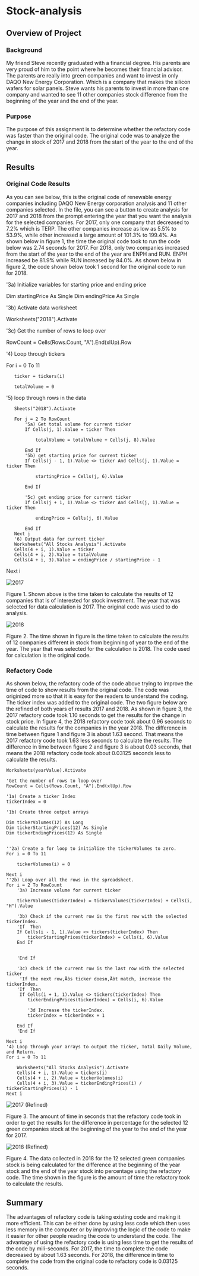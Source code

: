 # Stock-analysis
## Overview of Project
### Background
My friend Steve recently graduated with a financial degree. His parents are very proud of him to the point where he becomes their financial advisor. The parents are really into green companies and want to invest in only DAQO New Energy Corporation. Which is a company that makes the silicon wafers for solar panels. Steve wants his parents to invest in more than one company and wanted to see 11 other companies stock difference from the beginning of the year and the end of the year. 

### Purpose
The purpose of this assignment is to determine whether the refactory code was faster than the original code. The original code was to analyze the change in stock of 2017 and 2018 from the start of the year to the end of the year.  

## Results
### Original Code Results
As you can see below, this is the original code of renewable energy companies including DAQO New Energy corporation analysis and 11 other companies selected. In the file, you can see a button to create analysis for 2017 and 2018 from the prompt entering the year that you want the analysis for the selected companies. For 2017, only one company that decreased to 7.2% which is TERP. The other companies increase as low as 5.5% to 53.9%, while other increased a large amount of 101.3% to 199.4%. As shown below in figure 1, the time the original code took to run the code below was 2.74 seconds for 2017. For 2018, only two companies increased from the start of the year to the end of the year are ENPH and RUN. ENPH increased be 81.9% while RUN increased by 84.0%. As shown below in figure 2, the code shown below took 1 second for the original code to run for 2018. 
   
  '3a) Initialize variables for starting price and ending price
  
   Dim startingPrice As Single
   Dim endingPrice As Single
   
   '3b) Activate data worksheet
   
   Worksheets("2018").Activate
   
   '3c) Get the number of rows to loop over
   
   RowCount = Cells(Rows.Count, "A").End(xlUp).Row

   '4) Loop through tickers
   
   For i = 0 To 11
   
       ticker = tickers(i)
       
       totalVolume = 0
       
   '5) loop through rows in the data
   
       Sheets("2018").Activate
       
       For j = 2 To RowCount
           '5a) Get total volume for current ticker
           If Cells(j, 1).Value = ticker Then

               totalVolume = totalVolume + Cells(j, 8).Value

           End If
           '5b) get starting price for current ticker
           If Cells(j - 1, 1).Value <> ticker And Cells(j, 1).Value = ticker Then

               startingPrice = Cells(j, 6).Value

           End If

           '5c) get ending price for current ticker
           If Cells(j + 1, 1).Value <> ticker And Cells(j, 1).Value = ticker Then

               endingPrice = Cells(j, 6).Value

           End If
       Next j
       '6) Output data for current ticker
       Worksheets("All Stocks Analysis").Activate
       Cells(4 + i, 1).Value = ticker
       Cells(4 + i, 2).Value = totalVolume
       Cells(4 + i, 3).Value = endingPrice / startingPrice - 1

   Next i
   
![2017](https://user-images.githubusercontent.com/110945895/188242256-76613e09-3735-4fd8-8fec-f2c7ddf15fc8.png)

Figure 1. Shown above is the time taken to calculate the results of 12 companies that is of interested for stock investment. The year that was selected for data calculation is 2017. The original code was used to do analysis. 

![2018](https://user-images.githubusercontent.com/110945895/188242280-29290c05-5b2c-49d8-b853-85eefe1df911.png)

Figure 2. The time shown in figure is the time taken to calculate the results of 12 companies different in stock from beginning of year to the end of the year. The year that was selected for the calculation is 2018. The code used for calculation is the original code. 

### Refactory Code
As shown below, the refactory code of the code above trying to improve the time of code to show results from the original code. The code was originized more so that it is easy for the readers to understand the coding. The ticker index was added to the original code. The two figure below are the refined of both years of results 2017 and 2018. As shown in figure 3, the 2017 refactory code took 1.10 seconds to get the results for the change in stock price. In figure 4, the 2018 refactory code took about 0.96 seconds to calculate the results for the companies in the year 2018. The difference in time between figure 1 and figure 3 is about 1.63 second. That means the 2017 refactory code took 1.63 less seconds to calculate the results. The difference in time between figure 2 and figure 3 is about 0.03 seconds, that means the 2018 refactory code took about 0.03125 seconds less to calculate the results.
    
    Worksheets(yearValue).Activate
    
    'Get the number of rows to loop over
    RowCount = Cells(Rows.Count, "A").End(xlUp).Row
    
    '1a) Create a ticker Index
    tickerIndex = 0

    '1b) Create three output arrays
    
    Dim tickerVolumes(12) As Long
    Dim tickerStartingPrices(12) As Single
    Dim tickerEndingPrices(12) As Single
    
    
    ''2a) Create a for loop to initialize the tickerVolumes to zero.
    For i = 0 To 11
    
        tickerVolumes(i) = 0
        
    Next i
    ''2b) Loop over all the rows in the spreadsheet.
    For i = 2 To RowCount
        '3a) Increase volume for current ticker
        
        tickerVolumes(tickerIndex) = tickerVolumes(tickerIndex) + Cells(i, "H").Value
        
        '3b) Check if the current row is the first row with the selected tickerIndex.
        'If  Then
        If Cells(i - 1, 1).Value <> tickers(tickerIndex) Then
            tickerStartingPrices(tickerIndex) = Cells(i, 6).Value
        End If
            
            
        'End If
        
        '3c) check if the current row is the last row with the selected ticker
         'If the next row‚Äôs ticker doesn‚Äôt match, increase the tickerIndex.
        'If  Then
         If Cells(i + 1, 1).Value <> tickers(tickerIndex) Then
            tickerEndingPrices(tickerIndex) = Cells(i, 6).Value

            '3d Increase the tickerIndex.
            tickerIndex = tickerIndex + 1
        
        End If
        'End If
    
    Next i
    '4) Loop through your arrays to output the Ticker, Total Daily Volume, and Return.
    For i = 0 To 11
        
        Worksheets("All Stocks Analysis").Activate
        Cells(4 + i, 1).Value = tickers(i)
        Cells(4 + i, 2).Value = tickerVolumes(i)
        Cells(4 + i, 3).Value = tickerEndingPrices(i) / tickerStartingPrices(i) - 1
    Next i

![2017 (Refined)](https://user-images.githubusercontent.com/110945895/188242270-90f14400-b9f5-4152-ba92-94901ec5a539.png)

Figure 3. The amount of time in seconds that the refactory code took in order to get the results for the difference in percentage for the selected 12 green companies stock at the beginning of the year to the end of the year for 2017.

![2018 (Refined)](https://user-images.githubusercontent.com/110945895/188242297-49c3c676-f98b-49bd-97a7-c3696033b24d.png)

Figure 4. The data collected in 2018 for the 12 selected green companies stock is being calculated for the difference at the beginning of the year stock and the end of the year stock into percentage using the refactory code. The time shown in the figure is the amount of time the refactory took to calculate the results.

## Summary
The advantages of refactory code is taking existing code and making it more efficient. This can be either done by using less code which then uses less memory in the computer or by improving the logic of the code to make it easier for other people reading the code to understand the code. The advantage of using the refactory code is using less time to get the results of the code by mili-seconds. For 2017, the time to complete the code decreased by about 1.63 seconds. For 2018, the difference in time to complete the code from the original code to refactory code is 0.03125 seconds.
